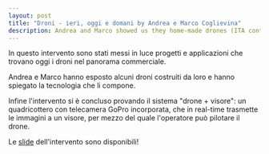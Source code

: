 ```yaml
---
layout: post
title: "Droni - ieri, oggi e domani by Andrea e Marco Coglievina"
description: Andrea and Marco showed us they home-made drones (ITA content)
---
```


In questo intervento sono stati messi in luce progetti e applicazioni che trovano oggi i droni nel panorama commerciale.

Andrea e Marco hanno esposto alcuni droni costruiti da loro e hanno spiegato la tecnologia che li compone.

Infine l'intervento si &egrave; concluso provando il sistema "drone + visore":
un quadricottero con telecamera GoPro incorporata, che in real-time trasmette le immagini a un visore, per mezzo del quale l'operatore può pilotare il drone.

Le [slide](http://hackatron.org/slides/droni.pdf) dell'intervento sono disponibili!
